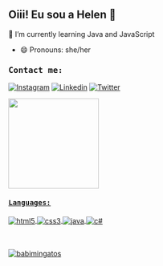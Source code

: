 ## Oiii! Eu sou a Helen 🌼

🌱 I’m currently learning Java and JavaScript
- 😄 Pronouns: she/her


###  <kbd>Contact me:</kbd>
[![Instagram](https://img.shields.io/badge/Instagram-E4405F?style=for-the-badge&logo=instagram&logoColor=white)](https://www.instagram.com/helencris.t/?utm_medium=copy_link)
[![Linkedin](https://img.shields.io/badge/LinkedIn-0077B5?style=for-the-badge&logo=linkedin&logoColor=white)](https://www.linkedn.com/in/felipe-pereira-6419271bb)
[![Twitter](https://img.shields.io/badge/Twitter-1DA1F2?style=for-the-badge&logo=twitter&logoColor=white)](https://twitter.com/Helencris?t=g76Qa6Gkt18Q-FdqnWXLIQ&s=09)

  <a href="https://github.com/rafaballerini">
  <img height="180em" src="https://github-readme-stats.vercel.app/api?username=helenfatec&show_icons=true&theme=radical&include_all_commits=true&count_private=true"/>
 
####  <kbd>Languages:</kbd>
  <div style="display: inline_block"><div/>
    <img align="center" alt="html5" src="https://img.shields.io/badge/HTML5-E34F26?style=for-the-badge&logo=html5&logoColor=white">
     <img align="center" alt="css3" src="https://img.shields.io/badge/CSS3-1572B6?style=for-the-badge&logo=css3&logoColor=white">
     <img align="center" alt="java"  src="https://img.shields.io/badge/Java-yellow?style=for-the-badge&logo=java&logoColor=white">
    <img align="center" alt="c#" src="https://img.shields.io/badge/C%23-239120?style=for-the-badge&logo=c-sharp&logoColor=white">
   
    
</div><br/>
  
  <br>
 
  <p align="left"> <img src="https://komarev.com/ghpvc/?username=helenfatec&label=Profile%20views&color=0e75b6&style=flat" alt="babimingatos" /> </p>


